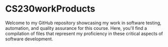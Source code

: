 # CS230workProducts
Welcome to my GitHub repository showcasing my work in software testing, automation, and quality assurance for this course. Here, you'll find a compilation of files that represent my proficiency in these critical aspects of software development.
